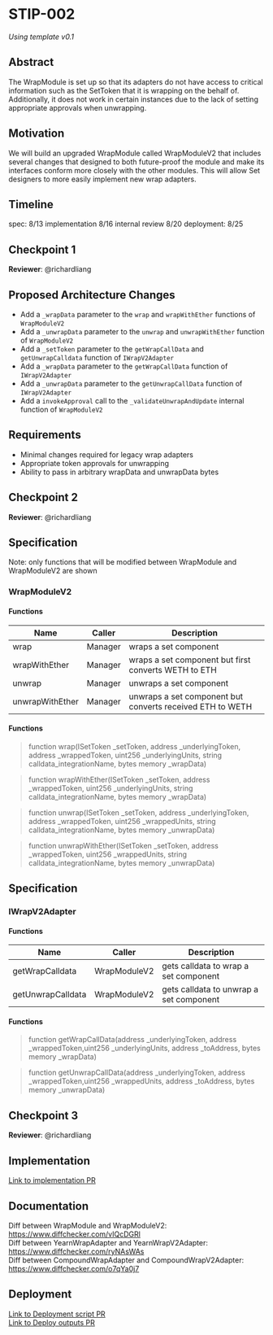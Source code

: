 # STIP-002
*Using template v0.1*
## Abstract
The WrapModule is set up so that its adapters do not have access to critical information such as the SetToken that it is wrapping on the behalf of. Additionally, it does not work in certain instances due to the lack of setting appropriate approvals when unwrapping.

## Motivation
We will build an upgraded WrapModule called WrapModuleV2 that includes several changes that designed to both future-proof the module and make its interfaces conform more closely with the other modules. This will allow Set designers to more easily implement new wrap adapters.

## Timeline
spec: 8/13
implementation 8/16
internal review 8/20
deployment: 8/25

## Checkpoint 1
**Reviewer**: @richardliang

## Proposed Architecture Changes
- Add a `_wrapData` parameter to the `wrap` and `wrapWithEther` functions of `WrapModuleV2`
- Add a `_unwrapData` parameter to the `unwrap` and `unwrapWithEther` function of `WrapModuleV2`
- Add a `_setToken` parameter to the `getWrapCallData` and `getUnwrapCalldata` function of `IWrapV2Adapter`
- Add a `_wrapData` parameter to the `getWrapCallData` function of `IWrapV2Adapter`
- Add a `_unwrapData` parameter to the `getUnwrapCallData` function of `IWrapV2Adapter`
- Add a `invokeApproval` call to the `_validateUnwrapAndUpdate` internal function of `WrapModuleV2`

## Requirements
- Minimal changes required for legacy wrap adapters
- Appropriate token approvals for unwrapping
- Ability to pass in arbitrary wrapData and unwrapData bytes

## Checkpoint 2
**Reviewer**: @richardliang

## Specification
Note: only functions that will be modified  between WrapModule and WrapModuleV2 are shown

### WrapModuleV2
#### Functions
| Name  | Caller  | Description 	|
|------	|------	|-------------	|
|wrap|Manager|wraps a set component|
|wrapWithEther|Manager|wraps a set component but first converts WETH to ETH|
|unwrap|Manager|unwraps a set component|
|unwrapWithEther|Manager|unwraps a set component but converts received ETH to WETH|

#### Functions
> function wrap(ISetToken _setToken, address _underlyingToken, address _wrappedToken, uint256 _underlyingUnits, string calldata_integrationName, bytes memory _wrapData)

> function wrapWithEther(ISetToken _setToken, address _wrappedToken, uint256 _underlyingUnits, string calldata_integrationName, bytes memory _wrapData)

> function unwrap(ISetToken _setToken, address _underlyingToken, address _wrappedToken, uint256 _wrappedUnits, string calldata_integrationName, bytes memory _unwrapData)

> function unwrapWithEther(ISetToken _setToken, address _wrappedToken, uint256 _wrappedUnits, string calldata_integrationName, bytes memory _unwrapData)

## Specification
### IWrapV2Adapter
#### Functions
| Name  | Caller  | Description 	|
|------	|------	|-------------	|
|getWrapCalldata|WrapModuleV2|gets calldata to wrap a set component|
|getUnwrapCalldata|WrapModuleV2|gets calldata to unwrap a set component|

#### Functions
> function getWrapCallData(address _underlyingToken, address _wrappedToken,uint256 _underlyingUnits, address _toAddress, bytes memory _wrapData)

> function getUnwrapCallData(address _underlyingToken, address _wrappedToken,uint256 _wrappedUnits, address _toAddress, bytes memory _unwrapData)

## Checkpoint 3
**Reviewer**: @richardliang

## Implementation
[Link to implementation PR](https://github.com/SetProtocol/set-protocol-v2/pull/124)
## Documentation
Diff between WrapModule and WrapModuleV2: https://www.diffchecker.com/vIQcDGRl  
Diff between YearnWrapAdapter and YearnWrapV2Adapter: https://www.diffchecker.com/ryNAsWAs  
Diff between CompoundWrapAdapter and CompoundWrapV2Adapter: https://www.diffchecker.com/o7qYa0j7
## Deployment
[Link to Deployment script PR]()  
[Link to Deploy outputs PR]()

